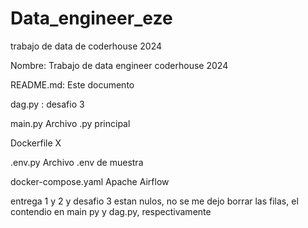 # Data_engineer_eze
trabajo de data de coderhouse 2024

Nombre:	Trabajo de data engineer coderhouse 2024

README.md:	Este documento

dag.py : desafio 3

main.py	Archivo .py principal

Dockerfile	X

.env.py	Archivo .env de muestra

docker-compose.yaml	Apache Airflow

entrega 1 y 2 y desafio 3 estan nulos, no se me dejo borrar las filas, el contendio en main py y dag.py, respectivamente
